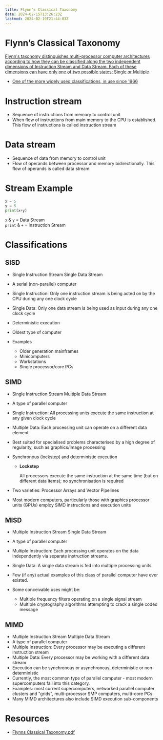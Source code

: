 ```yaml
---
title: Flynn’s Classical Taxonomy
date: 2024-02-15T13:26:23Z
lastmod: 2024-02-19T21:44:03Z
---
```


# Flynn’s Classical Taxonomy

[Flynn&apos;s taxonomy distinguishes multi-processor computer architectures according to how they can be classified along the two independent dimensions of Instruction Stream and Data Stream. Each of these dimensions can have only one of two possible states: Single or Multiple](assets/Flynns%20Classical%20Taxonomy-20240215132756-grpjso4.pdf?p=1)

* [One of the more widely used classifications, in use since 1966](assets/Flynns%20Classical%20Taxonomy-20240215132756-grpjso4.pdf?p=1)

# Instruction stream

* Sequence of instructions from memory to control unit
* When flow of instructions from main memory to the CPU is established. This flow of instructions is called instruction stream

# Data stream

* Sequence of data from memory to control unit
* Flow of operands between processor and memory bidirectionally. This flow of operands is called data stream

# Stream Example

```python
x = 5
y = 5
print(x+y)
```

​`x`​​ & `y`​​ = Data Stream  
 `print`​​ & `+`​​ = Instruction Stream

# Classifications

## SISD

* Single Instruction Stream Single Data Stream
* A serial (non-parallel) computer
* Single Instruction: Only one instruction stream is being acted on by the CPU during any one clock cycle
* Single Data: Only one data stream is being used as input during any one clock cycle
* Deterministic execution
* Oldest type of computer
* Examples

  * Older generation mainframes
  * Minicomputers
  * Workstations
  * Single processor/core PCs

## SIMD

* Single Instruction Stream Multiple Data Stream
* A type of parallel computer
* Single Instruction: All processing units execute the same instruction at any given clock cycle
* Multiple Data: Each processing unit can operate on a different data element
* Best suited for specialised problems characterised by a high degree of regularity, such as graphics/image processing
* Synchronous (lockstep) and deterministic execution

  * **Lockstep**

    All processors execute the same instruction at the same time (but on different data items); no synchronisation is required
* Two varieties: Processor Arrays and Vector Pipelines
* Most modern computers, particularly those with graphics processor units (GPUs) employ SIMD instructions and execution units

## MISD

* Multiple Instruction Stream Single Data Stream
* A type of parallel computer
* Multiple Instruction: Each processing unit operates on the data independently via separate instruction streams.
* Single Data: A single data stream is fed into multiple processing units.
* Few (if any) actual examples of this class of parallel computer have ever existed.
* Some conceivable uses might be:

  * Multiple frequency filters operating on a single signal stream
  * Multiple cryptography algorithms attempting to crack a single coded message

## MIMD

* Multiple Instruction Stream Multiple Data Stream
* A type of parallel computer
* Multiple Instruction: Every processor may be executing a different instruction stream
* Multiple Data: Every processor may be working with a different data stream
* Execution can be synchronous or asynchronous, deterministic or non-deterministic
* Currently, the most common type of parallel computer - most modern supercomputers fall into this category.
* Examples: most current supercomputers, networked parallel computer clusters and "grids", multi-processor SMP computers, multi-core PCs.
* Many MIMD architectures also include SIMD execution sub-components

# Resources

* [Flynns Classical Taxonomy.pdf](assets/Flynns%20Classical%20Taxonomy-20240215132756-grpjso4.pdf)
